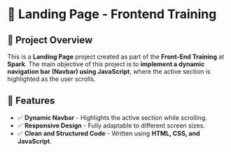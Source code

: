 # 🚀 Landing Page - Frontend Training  

## 📌 Project Overview  
This is a **Landing Page** project created as part of the **Front-End Training** at **Spark**. The main objective of this project is to **implement a dynamic navigation bar (Navbar) using JavaScript**, where the active section is highlighted as the user scrolls.  

## 🎯 Features  
- ✅ **Dynamic Navbar** - Highlights the active section while scrolling.  
- ✅ **Responsive Design** - Fully adaptable to different screen sizes.  
- ✅ **Clean and Structured Code** - Written using **HTML, CSS, and JavaScript**.  
